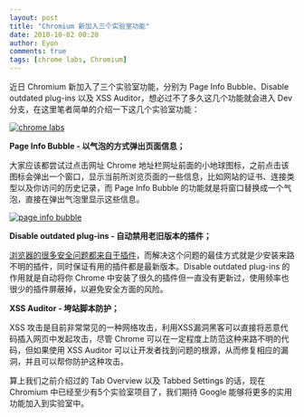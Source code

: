 ```yaml
---
layout: post
title: "Chromium 新加入三个实验室功能"
date: 2010-10-02 00:20
author: Eyon
comments: true
tags: [chrome labs, Chromium]
---
```

近日 Chromium 新加入了三个实验室功能，分别为 Page Info Bubble、Disable outdated plug-ins 以及 XSS Auditor，想必过不了多久这几个功能就会进入 Dev 分支，在这里笔者简单的介绍一下这几个实验室功能：

<a href="http://img.chromi.org/2010/10/chrome-labs.png">![](http://img.chromi.org/2010/10/chrome-labs-550x406.png "chrome labs")</a>

**Page Info Bubble - 以气泡的方式弹出页面信息；**

大家应该都尝试过点击网址 Chrome 地址栏网址前面的小地球图标，之前点击该图标会弹出一个窗口，显示当前所浏览页面的一些信息，比如网站的证书、连接类型以及你访问的历史记录，而 Page Info Bubble 的功能就是将窗口替换成一个气泡，直接在弹出气泡里显示这些信息。

<a href="http://img.chromi.org/2010/10/page-info-bubble.png">![](http://img.chromi.org/2010/10/page-info-bubble.png "page info bubble")</a>

**Disable outdated plug-ins - 自动禁用老旧版本的插件；**

[浏览器的很多安全问题都来自于插件](http://www.chromi.org/archives/5647)，而解决这个问题的最佳方式就是少安装来路不明的插件，同时保证有用的插件都是最新版本。Disable outdated plug-ins 的作用就是自动将你 Chrome 中安装了很久的插件但一直没有更新过，使用频率也很少的插件屏蔽掉，以避免安全方面的风险。

**XSS Auditor - 垮站脚本防护；**

XSS 攻击是目前非常常见的一种网络攻击，利用XSS漏洞黑客可以直接将恶意代码插入网页中发起攻击，尽管 Chrome 可以在一定程度上防范这种来路不明的代码，但如果使用 XSS Auditor 可以让开发者找到问题的根源，从而修复相应的漏洞，并且可以帮你防护这种攻击。

算上我们之前介绍过的 Tab Overview 以及 Tabbed Settings 的话，现在 Chromium 中已经至少有5个实验室项目了，我们期待 Google 能够将更多的实用功能加入到实验室中。

